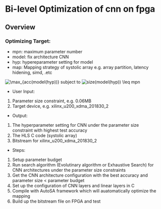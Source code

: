 # Bi-level Optimization of cnn on fpga
## Overview
### Optimizing Target:
* mpn: maximum parameter number
* model: fix architecture CNN
* hyp: hypereparameter setting for model
* map: Mapping strategy of systolic array e.g. array partition, latency hidening, simd, .etc

![\max_{acc(model(hyp))}](https://latex.codecogs.com/svg.image?\max_{acc(model(hyp))}&space;&space;) subject to ![size(model(hyp)) \leq mpn](https://latex.codecogs.com/svg.image?size(model)&space;\leq&space;mpn)


* User Input: 
1. Parameter size constraint, e.g. 0.06MB
2. Target device, e.g. xilinx_u200_xdma_201830_2
* Output:
1. The hyperparameter setting for CNN under the parameter size constraint with highest test accuracy
2. The HLS C code (systolic array)
3. Bitstream for xilinx_u200_xdma_201830_2
* Steps:
1. Setup parameter budget
2. Run search algorithm (Evolutinary algorithm or Exhaustive Search) for CNN architectures under the parameter size constraints
3. Get the CNN architecture configuration with the best accuracy and parameter size < parameter budget
4. Set up the configuration of CNN layers and linear layers in C
5. Compile with AutoSA framework which will auatomatically optimize the mapping
6. Build up the bitstream file on FPGA and test 



